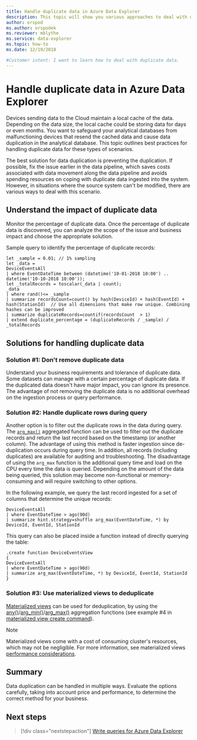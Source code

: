 ```yaml
---
title: Handle duplicate data in Azure Data Explorer
description: This topic will show you various approaches to deal with duplicate data when using Azure Data Explorer.
author: orspod
ms.author: orspodek
ms.reviewer: mblythe
ms.service: data-explorer
ms.topic: how-to
ms.date: 12/19/2018

#Customer intent: I want to learn how to deal with duplicate data.
---
```


# Handle duplicate data in Azure Data Explorer

Devices sending data to the Cloud maintain a local cache of the data. Depending on the data size, the local cache could be storing data for days or even months. You want to safeguard your analytical databases from malfunctioning devices that resend the cached data and cause data duplication in the analytical database. This topic outlines best practices for handling duplicate data for these types of scenarios.

The best solution for data duplication is preventing the duplication. If possible, fix the issue earlier in the data pipeline, which saves costs associated with data movement along the data pipeline and avoids spending resources on coping with duplicate data ingested into the system. However, in situations where the source system can't be modified, there are various ways to deal with this scenario.

## Understand the impact of duplicate data

Monitor the percentage of duplicate data. Once the percentage of duplicate data is discovered, you can analyze the scope of the issue and business impact and choose the appropriate solution.

Sample query to identify the percentage of duplicate records:

```kusto
let _sample = 0.01; // 1% sampling
let _data =
DeviceEventsAll
| where EventDateTime between (datetime('10-01-2018 10:00') .. datetime('10-10-2018 10:00'));
let _totalRecords = toscalar(_data | count);
_data
| where rand()<= _sample
| summarize recordsCount=count() by hash(DeviceId) + hash(EventId) + hash(StationId)  // Use all dimensions that make row unique. Combining hashes can be improved
| summarize duplicateRecords=countif(recordsCount  > 1)
| extend duplicate_percentage = (duplicateRecords / _sample) / _totalRecords  
```

## Solutions for handling duplicate data

### Solution #1: Don't remove duplicate data

Understand your business requirements and tolerance of duplicate data. Some datasets can manage with a certain percentage of duplicate data. If the duplicated data doesn't have major impact, you can ignore its presence. The advantage of not removing the duplicate data is no additional overhead on the ingestion process or query performance.

### Solution #2: Handle duplicate rows during query

Another option is to filter out the duplicate rows in the data during query. The [`arg_max()`](kusto/query/arg-max-aggfunction.md) aggregated function can be used to filter out the duplicate records and return the last record based on the timestamp (or another column). The advantage of using this method is faster ingestion since de-duplication occurs during query time. In addition, all records (including duplicates) are available for auditing and troubleshooting. The disadvantage of using the `arg_max` function is the additional query time and load on the CPU every time the data is queried. Depending on the amount of the data being queried, this solution may become non-functional or memory-consuming and will require switching to other options.

In the following example, we query the last record ingested for a set of columns that determine the unique records:

```kusto
DeviceEventsAll
| where EventDateTime > ago(90d)
| summarize hint.strategy=shuffle arg_max(EventDateTime, *) by DeviceId, EventId, StationId
```

This query can also be placed inside a function instead of directly querying the table:

```kusto
.create function DeviceEventsView
{
DeviceEventsAll
| where EventDateTime > ago(90d)
| summarize arg_max(EventDateTime, *) by DeviceId, EventId, StationId
}
```

### Solution #3: Use materialized views to deduplicate

[Materialized views](kusto/management/materialized-views/materialized-view-overview.md) can be used for deduplication, by using the [any()](./kusto/query/take-any-aggfunction.md)/[arg_min()](kusto/query/arg-min-aggfunction.md)/[arg_max()](kusto/query/arg-max-aggfunction.md) aggregation functions (see example #4 in [materialized view create command](kusto/management/materialized-views/materialized-view-create.md#examples)). 

> [!NOTE]
> Materialized views come with a cost of consuming cluster's resources, which may not be negligible. For more information, see materialized views [performance considerations](kusto/management/materialized-views/materialized-view-overview.md#performance-considerations).

## Summary

Data duplication can be handled in multiple ways. Evaluate the options carefully, taking into account price and performance, to determine the correct method for your business.

## Next steps

> [!div class="nextstepaction"]
> [Write queries for Azure Data Explorer](write-queries.md)
